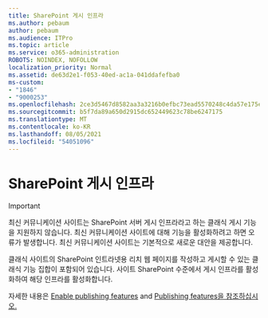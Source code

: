 ```yaml
---
title: SharePoint 게시 인프라
ms.author: pebaum
author: pebaum
ms.audience: ITPro
ms.topic: article
ms.service: o365-administration
ROBOTS: NOINDEX, NOFOLLOW
localization_priority: Normal
ms.assetid: de63d2e1-f053-40ed-ac1a-041ddafefba0
ms-custom:
- "1846"
- "9000253"
ms.openlocfilehash: 2ce3d5467d8582aa3a3216b0efbc73ead5570248c4da57e175e0d4decc326f1c
ms.sourcegitcommit: b5f7da89a650d2915dc652449623c78be6247175
ms.translationtype: MT
ms.contentlocale: ko-KR
ms.lasthandoff: 08/05/2021
ms.locfileid: "54051096"
---
```

# <a name="sharepoint-publishing-infrastructure"></a>SharePoint 게시 인프라

> [!IMPORTANT]
> 최신 커뮤니케이션 사이트는 SharePoint 서버 게시 인프라라고 하는 클래식 게시 기능을 지원하지 않습니다. 최신 커뮤니케이션 사이트에 대해 기능을 활성화하려고 하면 오류가 발생합니다. 최신 커뮤니케이션 사이트는 기본적으로 새로운 대안을 제공합니다.

클래식 사이트의 SharePoint 인트라넷용 리치 웹 페이지를 작성하고 게시할 수 있는 클래식 기능 집합이 포함되어 있습니다. 사이트 SharePoint 수준에서 게시 인프라를 활성화하여 해당 인프라를 활성화합니다.

자세한 내용은 [Enable publishing features](https://support.office.com/article/Enable-publishing-features-479677A6-8B33-4AC7-907D-071C1C7E4518) and [Publishing features을 참조하십시오.](https://support.office.com/article/Features-enabled-in-a-SharePoint-Online-publishing-site-3AB3810C-3C2C-4361-9D0E-0CBE666EA0B0?wt.mc_id=O365_Portal_MMaven#__toc336865553)
